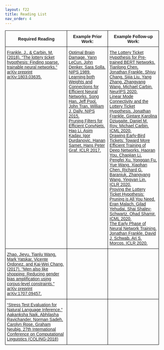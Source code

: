 ```yaml
---
layout: f22
title: Reading List
nav_order: 4
---
```

<style type="text/css">
.tg  {border-collapse:collapse;border-spacing:0;}
.tg td{border-color:black;border-style:solid;border-width:1px;font-family:Arial, sans-serif;font-size:14px;
  overflow:hidden;padding:10px 5px;word-break:normal;}
.tg th{border-color:black;border-style:solid;border-width:1px;font-family:Arial, sans-serif;font-size:14px;
  font-weight:normal;overflow:hidden;padding:10px 5px;word-break:normal;}
.tg .tg-cly1{text-align:left;vertical-align:middle}
.tg .tg-sx1p{font-weight:bold;position:-webkit-sticky;position:sticky;text-align:center;top:-1px;vertical-align:middle;
  will-change:transform}
.tg .tg-0lax{text-align:left;vertical-align:top}
</style>
<table class="tg">
<thead>
  <tr>
    <th class="tg-sx1p"><span style="font-weight:600">Required Reading</span></th>
    <th class="tg-sx1p"><span style="font-weight:600">Example Prior Work:</span></th>
    <th class="tg-sx1p"><span style="font-weight:600">Example Follow-up Work:</span></th>
  </tr>
</thead>
<tbody>
  <tr>
    <td class="tg-0lax"><a href="https://arxiv.org/pdf/1803.03635.pdf" target="_blank" rel="noopener noreferrer"><span style="text-decoration:none">Frankle, J., &amp; Carbin, M. (2018). “The lottery ticket hypothesis: Finding sparse, trainable neural networks.” arXiv preprint arXiv:1803.03635.</span></a></td>
    <td class="tg-0lax"><a href="https://papers.nips.cc/paper/1989/file/6c9882bbac1c7093bd25041881277658-Paper.pdf" target="_blank" rel="noopener noreferrer"><span style="text-decoration:none">Optimal Brain Damage. Yann LeCun, John Denker, Sara Solla. NIPS 1989.</span></a><a href="https://papers.nips.cc/paper/1989/file/6c9882bbac1c7093bd25041881277658-Paper.pdf" target="_blank" rel="noopener noreferrer"> </a><br><a href="https://papers.nips.cc/paper/2015/hash/ae0eb3eed39d2bcef4622b2499a05fe6-Abstract.html" target="_blank" rel="noopener noreferrer"><span style="text-decoration:none">Learning both Weights and Connections for Efficient Neural Networks. Song Han, Jeff Pool, John Tran, William J. Dally. NIPS 2015.</span></a><br><a href="https://openreview.net/forum?id=rJqFGTslg" target="_blank" rel="noopener noreferrer"><span style="text-decoration:none">Pruning Filters for Efficient ConvNets. Hao Li, Asim Kadav, Igor Durdanovic, Hanan Samet, Hans Peter Graf. ICLR 2017.</span></a></td>
    <td class="tg-0lax"><a href="https://proceedings.neurips.cc/paper/2020/hash/b6af2c9703f203a2794be03d443af2e3-Abstract.html" target="_blank" rel="noopener noreferrer"><span style="text-decoration:none">The Lottery Ticket Hypothesis for Pre-trained BERT Networks. Tianlong Chen, Jonathan Frankle, Shiyu Chang, Sijia Liu, Yang Zhang, Zhangyang Wang, Michael Carbin. NeurIPS 2020.</span></a><br><a href="https://proceedings.mlr.press/v119/frankle20a.html" target="_blank" rel="noopener noreferrer"><span style="text-decoration:none">Linear Mode Connectivity and the Lottery Ticket Hypothesis. Jonathan Frankle, Gintare Karolina Dziugaite, Daniel M. Roy, Michael Carbin. ICML 2020.</span></a><br><a href="https://openreview.net/forum?id=BJxsrgStvr" target="_blank" rel="noopener noreferrer"><span style="text-decoration:none">Drawing Early-Bird Tickets: Toward More Efficient Training of Deep Networks. Haoran You, Chaojian Li, Pengfei Xu, Yonggan Fu, Yue Wang, Xiaohan Chen, Richard G. Baraniuk, Zhangyang Wang, Yingyan Lin. ICLR 2020.</span></a><br><a href="https://proceedings.mlr.press/v119/malach20a.html" target="_blank" rel="noopener noreferrer"><span style="text-decoration:none">Proving the Lottery Ticket Hypothesis: Pruning is All You Need. Eran Malach, Gilad Yehudai, Shai Shalev-Schwartz, Ohad Shamir. ICML 2020.</span></a><br><a href="https://openreview.net/forum?id=Hkl1iRNFwS" target="_blank" rel="noopener noreferrer"><span style="text-decoration:none">The Early Phase of Neural Network Training. Jonathan Frankle, David J. Schwab, Ari S. Morcos. ICLR 2020.</span></a></td>
  </tr>
  <tr>
    <td class="tg-0lax"><a href="https://arxiv.org/pdf/1707.09457.pdf" target="_blank" rel="noopener noreferrer"><span style="text-decoration:none">Zhao, Jieyu, Tianlu Wang, Mark Yatskar, Vicente Ordonez, and Kai-Wei Chang. (2017). "Men also like shopping: Reducing gender bias amplification using corpus-level constraints." arXiv preprint arXiv:1707.09457.</span></a></td>
    <td class="tg-cly1"></td>
    <td class="tg-cly1"></td>
  </tr>
  <tr>
    <td class="tg-0lax"><a href="https://arxiv.org/pdf/1806.00692.pdf" target="_blank" rel="noopener noreferrer"><span style="text-decoration:none">“Stress Test Evaluation for Natural Language Inference.” Aakanksha Naik, Abhilasha Ravichander, Norman Sadeh, Carolyn Rose, Graham Neubig. 27th International Conference on Computational Linguistics (COLING-2018)</span></a></td>
    <td class="tg-cly1"></td>
    <td class="tg-0lax"></td>
  </tr>
</tbody>
</table>